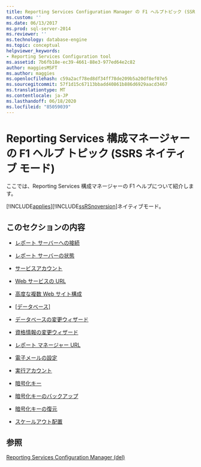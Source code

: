 ```yaml
---
title: Reporting Services Configuration Manager の F1 ヘルプトピック (SSRS ネイティブモード) |Microsoft Docs
ms.custom: ''
ms.date: 06/13/2017
ms.prod: sql-server-2014
ms.reviewer: ''
ms.technology: database-engine
ms.topic: conceptual
helpviewer_keywords:
- Reporting Services Configuration tool
ms.assetid: 7b6fb18e-ec39-4661-88e3-977ed64e2c82
author: maggiesMSFT
ms.author: maggies
ms.openlocfilehash: c59a2acf78ed8df34ff78de209b5a20df8ef07e5
ms.sourcegitcommit: 57f1d15c67113bbadd40861b886d6929aacd3467
ms.translationtype: MT
ms.contentlocale: ja-JP
ms.lasthandoff: 06/18/2020
ms.locfileid: "85059039"
---
```

# <a name="reporting-services-configuration-manager-f1-help-topics-ssrs-native-mode"></a>Reporting Services 構成マネージャーの F1 ヘルプ トピック (SSRS ネイティブ モード)
  ここでは、Reporting Services 構成マネージャーの F1 ヘルプについて紹介します。  
  
 [!INCLUDE[applies](../../includes/applies-md.md)][!INCLUDE[ssRSnoversion](../../includes/ssrsnoversion-md.md)]ネイティブモード。  
  
## <a name="in-this-section"></a>このセクションの内容  
  
-   [レポート サーバーへの接続](../../../2014/sql-server/install/connect-to-a-native-mode-report-server.md)  
  
-   [レポート サーバーの状態](../../../2014/sql-server/install/report-server-status-ssrs-native-mode.md)  
  
-   [サービスアカウント](../../../2014/sql-server/install/service-account-ssrs-native-mode.md)  
  
-   [Web サービスの URL](../../../2014/sql-server/install/web-service-url-ssrs-native-mode.md)  
  
-   [高度な複数 Web サイト構成](../../../2014/sql-server/install/advanced-multiple-web-site-configuration-ssrs-native-mode.md)  
  
-   [[データベース]](../../../2014/sql-server/install/database-ssrs-native-mode.md)  
  
-   [データベースの変更ウィザード](../../../2014/sql-server/install/change-database-wizard-ssrs-native-mode.md)  
  
-   [資格情報の変更ウィザード](../../../2014/sql-server/install/change-credentials-wizard-ssrs-native-mode.md)  
  
-   [レポート マネージャー URL](../../../2014/sql-server/install/report-manager-url-ssrs-native-mode.md)  
  
-   [電子メールの設定](../../reporting-services/install-windows/e-mail-settings-reporting-services-native-mode-configuration-manager.md)  
  
-   [実行アカウント](../../../2014/sql-server/install/execution-account-ssrs-native-mode.md)  
  
-   [暗号化キー](../../../2014/sql-server/install/encryption-keys-ssrs-native-mode.md)  
  
-   [暗号化キーのバックアップ](../../../2014/sql-server/install/backup-encryption-key-ssrs-native-mode.md)  
  
-   [暗号化キーの復元](../../../2014/sql-server/install/restore-encryption-key-ssrs-native-mode.md)  
  
-   [スケールアウト配置](../../../2014/sql-server/install/scale-out-deployment-native-mode-report-server.md)  
  
## <a name="see-also"></a>参照  
 [Reporting Services Configuration Manager &#40;del&#41;](reporting-services-configuration-manager-native-mode.md)  
  
  
